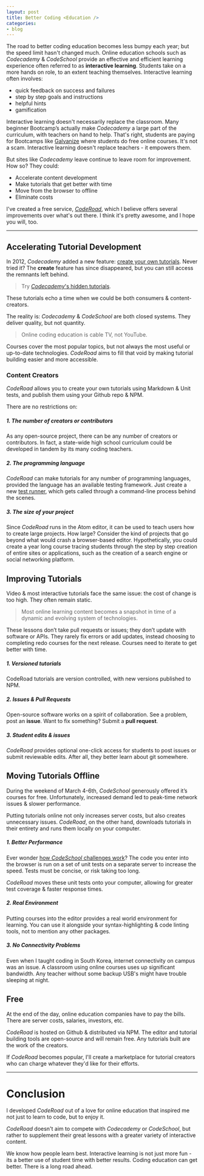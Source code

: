 ```yaml
---
layout: post
title: Better Coding <Education />
categories:
- blog
---
```


The road to better coding education becomes less bumpy each year; but the speed limit hasn't changed much. Online education schools such as *Codecademy* & *CodeSchool* provide an effective and efficient learning experience often referred to as **interactive learning**. Students take on a more hands on role, to an extent teaching themselves. Interactive learning often involves:

* quick feedback on success and failures
* step by step goals and instructions
* helpful hints
* gamification

Interactive learning doesn't necessarily replace the classroom. Many beginner Bootcamp’s actually make *Codecademy* a large part of the curriculum, with teachers on hand to help. That's right, students are paying for Bootcamps like [Galvanize](https://www.codecademy.com/galvanize) where students do free online courses. It's not a scam. Interactive learning doesn't replace teachers - it empowers them.

But sites like *Codecademy* leave continue to leave room for improvement. How so? They could:

- Accelerate content development
- Make tutorials that get better with time
- Move from the browser to offline
- Eliminate costs

I've created a free service, [*CodeRoad*](https://coderoad.github.io), which I believe offers several improvements over what's out there. I think it's pretty awesome, and I hope you will, too.

---

## Accelerating Tutorial Development

In 2012, *Codecademy* added a new feature: [create your own tutorials](https://www.codecademy.com/blog/6). Never tried it? The **create** feature has since disappeared, but you can still access the remnants left behind.

> Try [*Codecademy*'s hidden tutorials](https://www.reddit.com/r/learnprogramming/comments/3c61ew/codecademys_hidden_courses/).

These tutorials echo a time when we could be both consumers & content-creators.

The reality is: *Codecademy* & *CodeSchool* are both closed systems. They deliver quality, but not quantity.

> Online coding education is cable TV, not YouTube.

Courses cover the most popular topics, but not always the most useful or up-to-date technologies. *CodeRoad* aims to fill that void by making tutorial building easier and more accessible.

### Content Creators

*CodeRoad* allows you to create your own tutorials using Markdown & Unit tests, and publish them using your Github repo & NPM.

There are no restrictions on:

##### 1. The number of creators or contributors

As any open-source project, there can be any number of creators or contributors. In fact, a state-wide high school curriculum could be developed in tandem by its many coding teachers.

##### 2. The programming language

*CodeRoad* can make tutorials for any number of programming languages, provided the language has an available testing framework. Just create a new [test runner](https://coderoad.github.io/docs/#test-runner), which gets called through a command-line process behind the scenes.

##### 3. The size of your project

Since *CodeRoad* runs in the Atom editor, it can be used to teach users how to create large projects. How large? Consider the kind of projects that go beyond what would crash a browser-based editor. Hypothetically, you could create a year long course tracing students through the step by step creation of entire sites or applications, such as the creation of a search engine or social networking platform.


## Improving Tutorials

Video & most interactive tutorials face the same issue: the cost of change is too high. They often remain static.

> Most online learning content becomes a snapshot in time of a dynamic and evolving system of technologies.

These lessons don’t take pull requests or issues; they don’t update with software or APIs. They rarely fix errors or add updates, instead choosing to completing redo courses for the next release. Courses need to iterate to get better with time.

##### 1. Versioned tutorials

CodeRoad tutorials are version controlled, with new versions published to NPM.

##### 2. Issues & Pull Requests

Open-source software works on a spirit of collaboration. See a problem, post an **issue**. Want to fix something? Submit a **pull request**.

##### 3. Student edits & issues

*CodeRoad* provides optional one-click access for students to post issues or submit reviewable edits. After all, they better learn about git somewhere.


## Moving Tutorials Offline

During the weekend of March 4-6th, *CodeSchool* generously offered it’s courses for free. Unfortunately, increased demand led to peak-time network issues & slower performance.

Putting tutorials online not only increases server costs, but also creates unnecessary issues. *CodeRoad*, on the other hand, downloads tutorials in their entirety and runs them locally on your computer.

##### 1. Better Performance

Ever wonder [how *CodeSchool* challenges work](https://www.codeschool.com/blog/2013/09/25/a-glimpse-into-challenge-creation/)? The code you enter into the browser is run on a set of unit tests on a separate server to increase the speed. Tests must be concise, or risk taking too long.

*CodeRoad* moves these unit tests onto your computer, allowing for greater test coverage & faster response times.

##### 2. Real Environment

Putting courses into the editor provides a real world environment for learning. You can use it alongside your syntax-highlighting & code linting tools, not to mention any other packages.

##### 3. No Connectivity Problems

Even when I taught coding in South Korea, internet connectivity on campus was an issue. A classroom using online courses uses up significant bandwidth. Any teacher without some backup USB's might have trouble sleeping at night.

## Free

At the end of the day, online education companies have to pay the bills. There are server costs, salaries, investors, etc.

*CodeRoad* is hosted on Github & distributed via NPM. The editor and tutorial building tools are open-source and will remain free. Any tutorials built are the work of the creators.

If *CodeRoad* becomes popular, I'll create a marketplace for tutorial creators who can charge whatever they'd like for their efforts.

---

# Conclusion

I developed *CodeRoad* out of a love for online education that inspired me not just to learn to code, but to enjoy it.

*CodeRoad* doesn't aim to compete with *Codecademy* or *CodeSchool*, but rather to supplement their great lessons with a greater variety of interactive content.

We know how people learn best. Interactive learning is not just more fun - its a better use of student time with better results. Coding education can get better. There is a long road ahead.
